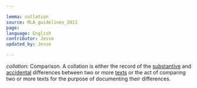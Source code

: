 ```yaml
---

lemma: collation
source: MLA_guidelines_2011
page:
language: English
contributor: Jesse
updated_by: Jesse

---
```

_collation_: Comparison. A collation is either the record of the [substantive](substantive.html) and [accidental](accidental.html) differences between two or more [texts](text.html) or the act of comparing two or more texts for the purpose of documenting their differences. 
